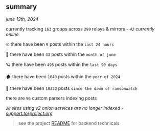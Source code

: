 
## summary
_june 13th, 2024_

currently tracking `163` groups across `299` relays & mirrors - _`42` currently online_

⏲ there have been `9` posts within the `last 24 hours`

🦈 there have been `43` posts within the `month of june`

🪐 there have been `495` posts within the `last 90 days`

🏚 there have been `1040` posts within the `year of 2024`

🦕 there have been `10322` posts `since the dawn of ransomwatch`

there are `96` custom parsers indexing posts

_`20` sites using v2 onion services are no longer indexed - [support.torproject.org](https://support.torproject.org/onionservices/v2-deprecation/)_

> see the project [README](https://github.com/joshhighet/ransomwatch#ransomwatch--) for backend technicals

